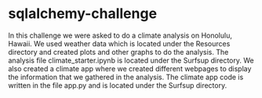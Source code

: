 # sqlalchemy-challenge
In this challenge we were asked to do a climate analysis on Honolulu, Hawaii. We used weather data which is located under the Resources directory and created plots and other graphs to do the analysis.
The analysis file climate_starter.ipynb is located under the Surfsup directory. 
We also created a climate app where we created different webpages to display the information that we gathered in the analysis. The climate app code is written in the file app.py and is located under the Surfsup directory.

